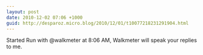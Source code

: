 ```yaml
---
layout: post
date: 2010-12-02 07:06 +1000
guid: http://desparoz.micro.blog/2010/12/01/t10077218231291904.html
---
```

Started Run with @walkmeter at 8:06 AM, Walkmeter will speak your replies to me.

